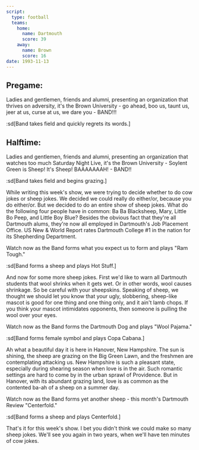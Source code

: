 ```yaml
---
script:
  type: football
  teams:
    home:
      name: Dartmouth
      score: 39
    away:
      name: Brown
      score: 16
date: 1993-11-13
---
```


## Pregame:

Ladies and gentlemen, friends and alumni, presenting an organization that thrives on adversity, it's the Brown University - go ahead, boo us, taunt us, jeer at us, curse at us, we dare you - BAND!!!

:sd[Band takes field and quickly regrets its words.]

## Halftime:

Ladies and gentlemen, friends and alumni, presenting an organization that watches too much Saturday Night Live, it's the Brown University - Soylent Green is Sheep! It's Sheep! BAAAAAAAH! - BAND!!

:sd[Band takes field and begins grazing.]

While writing this week's show, we were trying to decide whether to do cow jokes or sheep jokes. We decided we could really do either/or, because you do either/or. But we decided to do an entire show of sheep jokes. What do the following four people have in common: Ba Ba Blacksheep, Mary, Little Bo Peep, and Little Boy Blue? Besides the obvious fact that they're all Dartmouth alums, they're now all employed in Dartmouth's Job Placement Office. US New & World Report rates Dartmouth College #1 in the nation for its Shepherding Department.

Watch now as the Band forms what you expect us to form and plays "Ram Tough."

:sd[Band forms a sheep and plays Hot Stuff.]

And now for some more sheep jokes. First we'd like to warn all Dartmouth students that wool shrinks when it gets wet. Or in other words, wool causes shrinkage. So be careful with your sheepskins. Speaking of sheep, we thought we should let you know that your ugly, slobbering, sheep-like mascot is good for one thing and one thing only, and it ain't lamb chops. If you think your mascot intimidates opponents, then someone is pulling the wool over your eyes.

Watch now as the Band forms the Dartmouth Dog and plays "Wool Pajama."

:sd[Band forms female symbol and plays Copa Cabana.]

Ah what a beautiful day it is here in Hanover, New Hampshire. The sun is shining, the sheep are grazing on the Big Green Lawn, and the freshmen are contemplating attacking us. New Hampshire is such a pleasant state, especially during shearing season when love is in the air. Such romantic settings are hard to come by in the urban sprawl of Providence. But in Hanover, with its abundant grazing land, love is as common as the contented ba-ah of a sheep on a summer day.

Watch now as the Band forms yet another sheep - this month's Dartmouth Review "Centerfold."

:sd[Band forms a sheep and plays Centerfold.]

That's it for this week's show. I bet you didn't think we could make so many sheep jokes. We'll see you again in two years, when we'll have ten minutes of cow jokes.
